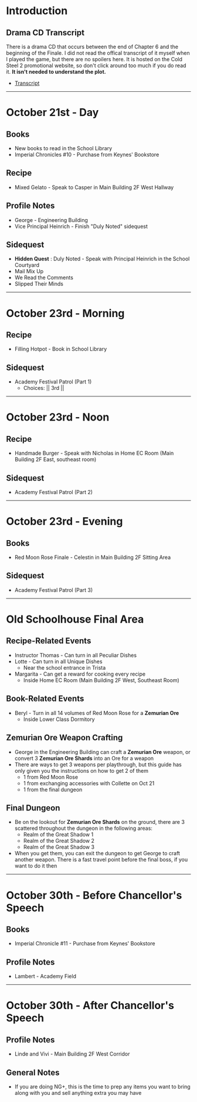 # Introduction
## Drama CD Transcript
There is a drama CD that occurs between the end of Chapter 6 and the beginning of the Finale. I did not read the offical transcript of it myself when I played the game, but there are no spoilers here. It is hosted on the Cold Steel 2 promotional website, so don't click around too much if you do read it. **It isn't needed to understand the plot.**
- [Transcript](http://www.trailsofcoldsteel.com/cs2/memoirs1.html)
----------------------------------------------------------------------------------
# October 21st - Day
## Books
- New books to read in the School Library
- Imperial Chronicles #10 - Purchase from Keynes' Bookstore
## Recipe
- Mixed Gelato - Speak to Casper in Main Building 2F West Hallway
## Profile Notes
- George - Engineering Building
- Vice Principal Heinrich - Finish "Duly Noted" sidequest
## Sidequest
- **Hidden Quest** : Duly Noted - Speak with Principal Heinrich in the School Courtyard
- Mail Mix Up
- We Read the Comments
- Slipped Their Minds
----------------------------------------------------------------------------------
# October 23rd - Morning
## Recipe
- Filling Hotpot - Book in School Library
## Sidequest
- Academy Festival Patrol (Part 1)
  - Choices: || 3rd ||
----------------------------------------------------------------------------------
# October 23rd - Noon
## Recipe
- Handmade Burger - Speak with Nicholas in Home EC Room (Main Building 2F East, southeast room)
## Sidequest
- Academy Festival Patrol (Part 2)
----------------------------------------------------------------------------------
# October 23rd - Evening
## Books
- Red Moon Rose Finale - Celestin in Main Building 2F Sitting Area
## Sidequest
- Academy Festival Patrol (Part 3)
----------------------------------------------------------------------------------
# Old Schoolhouse Final Area
## Recipe-Related Events
- Instructor Thomas - Can turn in all Peculiar Dishes
- Lotte - Can turn in all Unique Dishes
  - Near the school entrance in Trista
- Margarita - Can get a reward for cooking every recipe
  - Inside Home EC Room (Main Building 2F West, Southeast Room)
## Book-Related Events
- Beryl - Turn in all 14 volumes of Red Moon Rose for a **Zemurian Ore**
  - Inside Lower Class Dormitory
## Zemurian Ore Weapon Crafting
- George in the Engineering Building can craft a **Zemurian Ore** weapon, or convert 3 **Zemurian Ore Shards** into an Ore for a weapon
- There are ways to get 3 weapons per playthrough, but this guide has only given you the instructions on how to get 2 of them
  - 1 from Red Moon Rose
  - 1 from exchanging accessories with Collette on Oct 21
  - 1 from the final dungeon
## Final Dungeon
- Be on the lookout for **Zemurian Ore Shards** on the ground, there are 3 scattered throughout the dungeon in the following areas:
  - Realm of the Great Shadow 1
  - Realm of the Great Shadow 2
  - Realm of the Great Shadow 3
- When you get them, you can exit the dungeon to get George to craft another weapon. There is a fast travel point before the final boss, if you want to do it then
----------------------------------------------------------------------------------
# October 30th - Before Chancellor's Speech
## Books
- Imperial Chronicle #11 - Purchase from Keynes' Bookstore
## Profile Notes
- Lambert - Academy Field
----------------------------------------------------------------------------------
# October 30th - After Chancellor's Speech
## Profile Notes
- Linde and Vivi - Main Building 2F West Corridor
## General Notes
- If you are doing NG+, this is the time to prep any items you want to bring along with you and sell anything extra you may have